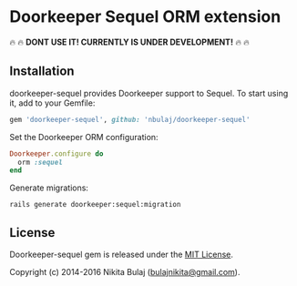 # Doorkeeper Sequel ORM extension

:fire: :fire: **DONT USE IT! CURRENTLY IS UNDER DEVELOPMENT!** :fire: :fire:

## Installation

doorkeeper-sequel provides Doorkeeper support to Sequel.
To start using it, add to your Gemfile:

``` ruby
gem 'doorkeeper-sequel', github: 'nbulaj/doorkeeper-sequel'
```

Set the Doorkeeper ORM configuration:

``` ruby
Doorkeeper.configure do
  orm :sequel
end
```

Generate migrations:

```
rails generate doorkeeper:sequel:migration
```

## License

Doorkeeper-sequel gem is released under the [MIT License](http://www.opensource.org/licenses/MIT).

Copyright (c) 2014-2016 Nikita Bulaj (bulajnikita@gmail.com).
